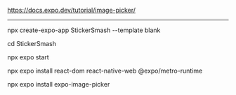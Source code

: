 https://docs.expo.dev/tutorial/image-picker/

-----------

npx create-expo-app StickerSmash --template blank

cd StickerSmash

npx expo start

npx expo install react-dom react-native-web @expo/metro-runtime

npx expo install expo-image-picker

